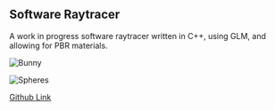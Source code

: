 
## Software Raytracer

A work in progress software raytracer written in C++, using GLM, and allowing for PBR materials.

![Bunny](../Images/RaytracerBunny)

![Spheres](../Images/RaytracerSpheres)



[Github Link](https://github.com/DatTestBench/SoftwareRaytracer)


